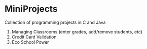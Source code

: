 # MiniProjects
Collection of programming projects in C and Java

1. Managing Classrooms (enter grades, add/remove students, etc)
2. Credit Card Validation
3. Eco School Power
